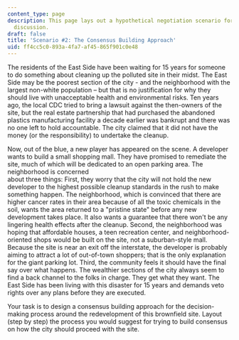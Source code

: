 ```yaml
---
content_type: page
description: This page lays out a hypothetical negotiation scenario for thought and
  discussion.
draft: false
title: 'Scenario #2: The Consensus Building Approach'
uid: ff4cc5c0-893a-4fa7-af45-865f901c0e48
---
```

The residents of the East Side have been waiting for 15 years for someone to do something about cleaning up the polluted site in their midst. The East Side may be the poorest section of the city - and the neighborhood with the largest non-white population – but that is no justification for why they should live with unacceptable health and environmental risks. Ten years ago, the local CDC tried to bring a lawsuit against the then-owners of the site, but the real estate partnership that had purchased the abandoned plastics manufacturing facility a decade earlier was bankrupt and there was no one left to hold accountable. The city claimed that it did not have the money (or the responsibility) to undertake the cleanup. 

Now, out of the blue, a new player has appeared on the scene. A developer wants to build a small shopping mall. They have promised to remediate the site, much of which will be dedicated to an open parking area. The neighborhood is concerned   
about three things: First, they worry that the city will not hold the new developer to the highest possible cleanup standards in the rush to make something happen. The neighborhood, which is convinced that there are higher cancer rates in their area because of all the toxic chemicals in the soil, wants the area returned to a "pristine state" before any new development takes place. It also wants a guarantee that there won't be any lingering health effects after the cleanup. Second, the neighborhood was hoping that affordable houses, a teen recreation center, and neighborhood-oriented shops would be built on the site, not a suburban-style mall. Because the site is near an exit off the interstate, the developer is probably aiming to attract a lot of out-of-town shoppers; that is the only explanation for the giant parking lot. Third, the community feels it should have the final say over what happens. The wealthier sections of the city always seem to find a back channel to the folks in charge. They get what they want. The East Side has been living with this disaster for 15 years and demands veto rights over any plans before they are executed. 

Your task is to design a consensus building approach for the decision-making process around the redevelopment of this brownfield site. Layout (step by step) the process you would suggest for trying to build consensus on how the city should proceed with the site.